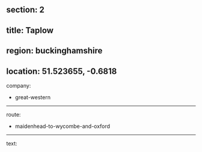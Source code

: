 section: 2
----
title: Taplow
----
region: buckinghamshire
----
location: 51.523655, -0.6818
----
company:
- great-western
----
route:
- maidenhead-to-wycombe-and-oxford
----
text:
